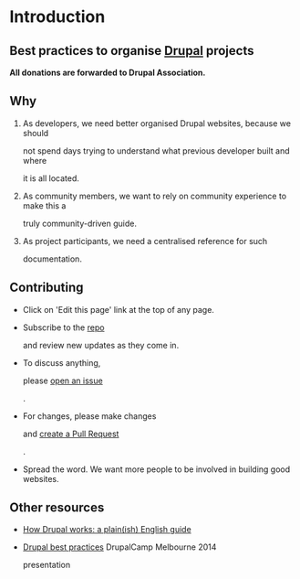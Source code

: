 # Introduction

## Best practices to organise [Drupal](https://www.drupal.org/) projects

**All donations are forwarded to Drupal Association.**

## Why

1. As developers, we need better organised Drupal websites, because we should

   not spend days trying to understand what previous developer built and where

   it is all located.

2. As community members, we want to rely on community experience to make this a

   truly community-driven guide.

3. As project participants, we need a centralised reference for such

   documentation.

## Contributing

* Click on 'Edit this page' link at the top of any page.
* Subscribe to the [repo](https://github.com/drevops/drupal-organised)

  and review new updates as they come in.

* To discuss anything,

  please [open an issue](https://github.com/drevops/drupal-organised/issues/new)

  .

* For changes, please make changes

  and [create a Pull Request](https://github.com/drevops/drupal-organised/compare)

  .

* Spread the word. We want more people to be involved in building good websites.

## Other resources

* [How Drupal works: a plain\(ish\) English guide](http://www.drupaldeconstructed.com)
* [Drupal best practices](http://goo.gl/TBi6xI) DrupalCamp Melbourne 2014

  presentation

